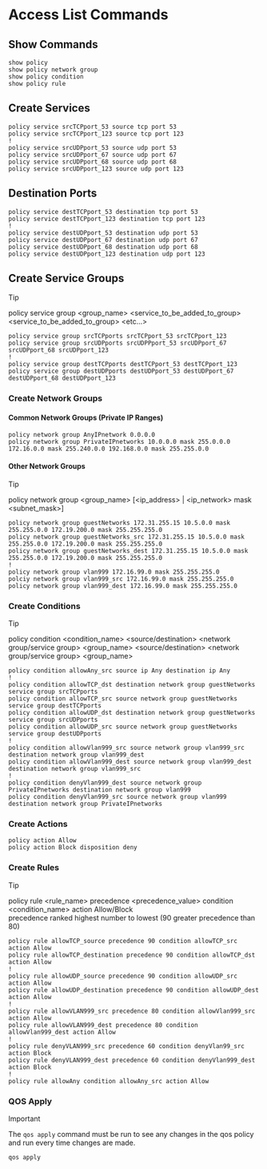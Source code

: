 # Access List Commands

## Show Commands
```
show policy
show policy network group
show policy condition
show policy rule
```

## Create Services
```
policy service srcTCPport_53 source tcp port 53
policy service srcTCPport_123 source tcp port 123
!
policy service srcUDPport_53 source udp port 53
policy service srcUDPport_67 source udp port 67
policy service srcUDPport_68 source udp port 68
policy service srcUDPport_123 source udp port 123
```

## Destination Ports
```
policy service destTCPport_53 destination tcp port 53
policy service destTCPport_123 destination tcp port 123
!
policy service destUDPport_53 destination udp port 53
policy service destUDPport_67 destination udp port 67
policy service destUDPport_68 destination udp port 68
policy service destUDPport_123 destination udp port 123
```

## Create Service Groups
> [!TIP]
> policy service group <group_name> <service_to_be_added_to_group> <service_to_be_added_to_group> <etc...>

```
policy service group srcTCPports srcTCPport_53 srcTCPport_123
policy service group srcUDPports srcUDPPport_53 srcUDPport_67 srcUDPport_68 srcUDPport_123
!
policy service group destTCPports destTCPport_53 destTCPport_123
policy service group destUDPports destUDPport_53 destUDPport_67 destUDPport_68 destUDPport_123
```

### Create Network Groups
#### Common Network Groups (Private IP Ranges)
```
policy network group AnyIPnetwork 0.0.0.0
policy network group PrivateIPnetworks 10.0.0.0 mask 255.0.0.0 172.16.0.0 mask 255.240.0.0 192.168.0.0 mask 255.255.0.0
```

#### Other Network Groups
> [!TIP]
> policy network group <group_name> [<ip_address> | <ip_network> mask <subnet_mask>]
```
policy network group guestNetworks 172.31.255.15 10.5.0.0 mask 255.255.0.0 172.19.200.0 mask 255.255.255.0
policy network group guestNetworks_src 172.31.255.15 10.5.0.0 mask 255.255.0.0 172.19.200.0 mask 255.255.255.0
policy network group guestNetworks_dest 172.31.255.15 10.5.0.0 mask 255.255.0.0 172.19.200.0 mask 255.255.255.0
!
policy network group vlan999 172.16.99.0 mask 255.255.255.0
polciy network group vlan999_src 172.16.99.0 mask 255.255.255.0
policy network group vlan999_dest 172.16.99.0 mask 255.255.255.0
```

### Create Conditions
> [!TIP]
> policy condition <condition_name> <source/destination> <network group/service group> <group_name> <source/destination> <network group/service group> <group_name>
```
policy condition allowAny_src source ip Any destination ip Any
!
policy condition allowTCP_dst destination network group guestNetworks service group srcTCPports
policy condition allowTCP_src source network group guestNetworks service group destTCPports
policy condition allowUDP_dst destination network group guestNetworks service group srcUDPports
policy condition allowUDP_src source network group guestNetworks service group destUDPports
!
policy condition allowVlan999_src source network group vlan999_src destination network group vlan999_dest
policy condition allowVlan999_dest source network group vlan999_dest destination network group vlan999_src
!
policy condition denyVlan999_dest source network group PrivateIPnetworks destination network group vlan999
policy condition denyVlan999_src source network group vlan999 destination network group PrivateIPnetworks
```

### Create Actions
```
policy action Allow
policy action Block disposition deny
```

### Create Rules
> [!TIP]
> policy rule <rule_name> precedence <precedence_value> condition <condition_name> action Allow/Block<br/>
> precedence ranked highest number to lowest (90 greater precedence than 80)

```
policy rule allowTCP_source precedence 90 condition allowTCP_src action Allow
policy rule allowTCP_destination precedence 90 condition allowTCP_dst action Allow
!
policy rule allowUDP_source precedence 90 condition allowUDP_src action Allow
policy rule allowUDP_destination precedence 90 condition allowUDP_dest action Allow
!
policy rule allowVLAN999_src precedence 80 condition allowVlan999_src action Allow
policy rule allowVLAN999_dest precedence 80 condition allowVlan999_dest action Allow
!
policy rule denyVLAN999_src precedence 60 condition denyVlan99_src action Block
policy rule denyVLAN999_dest precedence 60 condition denyVlan999_dest action Block
!
policy rule allowAny condition allowAny_src action Allow
```

### QOS Apply
> [!IMPORTANT]
> The `qos apply` command must be run to see any changes in the qos policy and run every time changes are made.
```
qos apply
```

